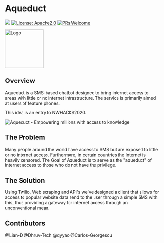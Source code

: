# Aqueduct

![](https://api.travis-ci.org/Lian-D/Summary.JS.svg?branch=master) [![License: Apache2.0](https://img.shields.io/badge/License-Apache%202.0-yellow.svg)](https://opensource.org/licenses/MIT)
 [![PRs Welcome](https://img.shields.io/badge/PRs-welcome-brightgreen.svg?style=flat-square)](http://makeapullrequest.com)
 
 <img src="https://i.imgur.com/5HjpNj6.png" title="Logo" height="125px"/>

## Overview
Aqueduct is a SMS-based chatbot designed to bring internet access to areas with little or no internet infrastructure. The service is primarily aimed at users of feature phones.

This idea is an entry to NWHACKS2020.

<img src="https://imgur.com/eftFdNH.png" title="Aqueduct - Empowering millions with access to knowledge"/>

## The Problem
Many people around the world have access to SMS but are exposed to little or no internet access. Furthermore, in certain countries the Internet is heavily censored.
The Goal of Aqueduct is to serve as the "aqueduct" of internet access to those who do not have the privilege.

## The Solution
Using Twilio, Web scraping and API's we've designed a client that allows for access to popular website data send to the user through a simple SMS
with this, thus providing a gateway for internet access through an unconventional mean.

## Contributors
@Lian-D @Dhruv-Tech @qyyao @Carlos-Georgescu
